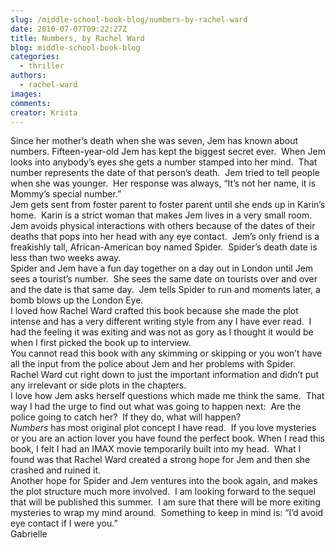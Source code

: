 ```yaml
---
slug: /middle-school-book-blog/numbers-by-rachel-ward
date: 2010-07-07T09:22:27Z
title: Numbers, by Rachel Ward
blog: middle-school-book-blog
categories:
  - thriller
authors:
  - rachel-ward
images:
comments:
creator: Krista
---
```


 Since her mother’s death when she was seven, Jem has known about numbers. Fifteen-year-old Jem has kept the biggest secret ever.  When Jem looks into anybody’s eyes she gets a number stamped into her mind.  That number represents the date of that person’s death.  Jem tried to tell people when she was younger.  Her response was always, “It’s not her name, it is Mommy’s special number.”<br />Jem gets sent from foster parent to foster parent until she ends up in Karin’s home.  Karin is a strict woman that makes Jem lives in a very small room.  Jem avoids physical interactions with others because of the dates of their deaths that pops into her head with any eye contact.  Jem’s only friend is a freakishly tall, African-American boy named Spider.  Spider’s death date is less than two weeks away.<br />Spider and Jem have a fun day together on a day out in London until Jem sees a tourist’s number.  She sees the same date on tourists over and over and the date is that same day.  Jem tells Spider to run and moments later, a bomb blows up the London Eye.<br />I loved how Rachel Ward crafted this book because she made the plot intense and has a very different writing style from any I have ever read.  I had the feeling it was exiting and was not as gory as I thought it would be when I first picked the book up to interview.<br />You cannot read this book with any skimming or skipping or you won’t have all the input from the police about Jem and her problems with Spider.  Rachel Ward cut right down to just the important information and didn’t put any irrelevant or side plots in the chapters.<br />I love how Jem asks herself questions which made me think the same.  That way I had the urge to find out what was going to happen next:  Are the police going to catch her?  If they do, what will happen?<br /><em>Numbers</em> has most original plot concept I have read.  If you love mysteries or you are an action lover you have found the perfect book. When I read this book, I felt I had an IMAX movie temporarily built into my head.  What I found was that Rachel Ward created a strong hope for Jem and then she crashed and ruined it.<br />Another hope for Spider and Jem ventures into the book again, and makes the plot structure much more involved.  I am looking forward to the sequel that will be published this summer.  I am sure that there will be more exiting mysteries to wrap my mind around.  Something to keep in mind is: “I’d avoid eye contact if I were you.”<br />Gabrielle<br /> <br /><strong> </strong>
